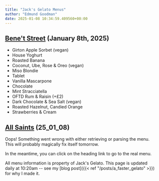 ```yaml
---
title: "Jack's Gelato Menus"
author: "Edmund Goodman"
date: 2025-01-08 10:34:59.409560+00:00
---
```


## [Bene't Street](https://www.jacksgelato.com/bene-t-street-menu) (January 8th, 2025)

- Girton Apple Sorbet (vegan)
- House Yoghurt
- Roasted Banana
- Coconut, Ube, Rose & Oreo (vegan)
- Miso Blondie
- Tablet
- Vanilla Mascarpone
- Chocolate
- Mint Stracciatella
- OFTD Rum & Raisin (+£2)
- Dark Chocolate & Sea Salt (vegan)
- Roasted Hazelnut, Candied Orange
- Strawberries & Cream


## [All Saints](https://www.jacksgelato.com/all-saints-menu) (25_01_08)

Oops! Something went wrong with either retrieving or parsing the menu. This will probably magically fix itself tomorrow.

In the meantime, you can click on the heading link to go to the real menu.

All menu information is property of Jack's Gelato. This page is
updated daily at 10:20am -- see my
[blog post]({{< ref "/posts/a_faster_gelato" >}}) for why I made it.
